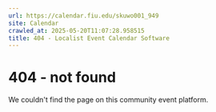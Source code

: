 ```yaml
---
url: https://calendar.fiu.edu/skuwo001_949
site: Calendar
crawled_at: 2025-05-20T11:07:28.958515
title: 404 - Localist Event Calendar Software
---
```


# 404 - not found
We couldn't find the page on this community event platform.
